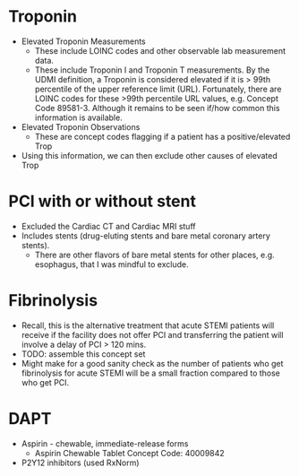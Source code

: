 # Troponin

- Elevated Troponin Measurements
    - These include LOINC codes and other observable lab measurement data.
    - These include Troponin I and Troponin T measurements. By the UDMI definition, a Troponin is considered elevated if it is > 99th percentile of the upper reference limit (URL). Fortunately, there are LOINC codes for these >99th percentile URL values, e.g. Concept Code 89581-3. Although it remains to be seen if/how common this information is available.
- Elevated Troponin Observations
    - These are concept codes flagging if a patient has a positive/elevated Trop
- Using this information, we can then exclude other causes of elevated Trop

# PCI with or without stent

- Excluded the Cardiac CT and Cardiac MRI stuff
- Includes stents (drug-eluting stents and bare metal coronary artery stents).
    - There are other flavors of bare metal stents for other places, e.g. esophagus, that I was mindful to exclude.

# Fibrinolysis

- Recall, this is the alternative treatment that acute STEMI patients will receive if the facility does not offer PCI and transferring the patient will involve a delay of PCI > 120 mins.
- TODO: assemble this concept set
- Might make for a good sanity check as the number of patients who get fibrinolysis for acute STEMI will be a small fraction compared to those who get PCI.

# DAPT

- Aspirin - chewable, immediate-release forms
    - Aspirin Chewable Tablet Concept Code: 40009842 
- P2Y12 inhibitors (used RxNorm)
